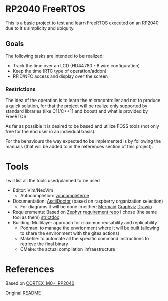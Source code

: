 # RP2040 FreeRTOS

This is a basic project to test and learn FreeRTOS executed on an RP2040 due to it's simplicity and ubiquity.

## Goals

The following tasks are intended to be realized:

- Track the time over an LCD (HD44780 - 8 wire configuration)
- Keep the time (RTC type of operation/addon)
- RFID/NFC access and display over the screen

### Restrictions

The idea of the operation is to learn the microcontroller and not to produce a quick solution, for that the project will be realize only supported by standard libraries (like C11/C++11 and boost) and what is provided by FreeRTOS.

As far as possible it is desired to be based and utilize FOSS tools (not only free for the end user in an individual basis).

For the behaviours the way expected to be implemented is by following the manuals (that will be added to in the references section of this project).

# Tools

I will list all the tools used/planned to be used

- Editor: Vim/NeoVim
    - Autocompletion: [youcompleteme](https://github.com/ycm-core/YouCompleteMe)
- Documentation: [AsciiDoctor](https://asciidoctor.org/) (based on raspberry organization selection)
    - For diagrams it will be done in either: [Mermaid](https://mermaid.js.org/) [Graphviz](https://graphviz.org/) [Drawio](https://www.drawio.com/)
- Requierements: Based on [Zephyr](https://docs.zephyrproject.org/latest/safety/safety_requirements.html) [requirement repo](https://github.com/zephyrproject-rtos/reqmgmt) I chose (the same tool as them) [strictdoc](https://github.com/strictdoc-project/strictdoc)
- Building: Multilayer approach for maximun reusability and replicability
    - Podman: to manage the envrionment where it will be built (allowing to share the environment with the gitea actions)
    - Makefile: to automate all the specific command instructions to retrieve the final binary
    - CMake: the actual compilation infraestructure

# References

Based on [CORTEX_M0+\_RP2040](https://github.com/FreeRTOS/FreeRTOS-SMP-Demos/tree/main/FreeRTOS/Demo/CORTEX_M0%2B_RP2040)

Original [README](OG_README.md)
